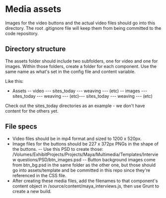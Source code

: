 # Media assets 

Images for the video buttons and the actual video files should go into this directory.
The root .gitignore file will keep them from being committed to the code repository.

## Directory structure

The assets folder should include two subfolders, one for video and one for images.
Within those folders, create a folder for each component. 
Use the same name as what's set in the config file and content variable.

Like this:

- Assets
-- video
--- sites_today
--- weaving
--- (etc)
-- images
--- sites_today
--- weaving
--- (etc)--- sites_today
--- weaving
--- (etc)

Check out the sites_today directories as an example - we don't have content for the others yet.

## File specs 

- Video files should be in mp4 format and sized to 1200 x 520px.
- Image files for the buttons should be 227 x 372px PNGs in the shape of the buttons.
-- Use this PSD to create those: 
/Volumes/ExhibitProjects/Projects/Maya/Multimedia/Templates/Interview questions/PSD/btn_images.psd
-- Button background images come from btn_bg.psd in the same folder as the other one, 
but those should go into assets/template and be committed in this repo since they're referenced in the CSS file.
- After creating these media files, add the filenames to that component's content object in 
/source/content/maya_interviews.js, then use Grunt to create a new build.
